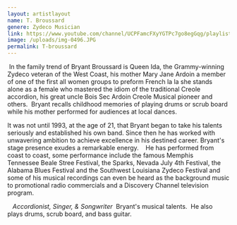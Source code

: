 ```yaml
---
layout: artistlayout
name: T. Broussard
genere: Zydeco Musician
link: https://www.youtube.com/channel/UCPFamcFXyYGTPc7go8egGqg/playlists
image: /uploads/img-0496.JPG
permalink: T-broussard
---
```

&nbsp;In the family trend of Bryant Broussard is Queen Ida, the Grammy-winning Zydeco veteran of the West Coast, his mother Mary Jane Ardoin a member of one of the first all women groups to preform French la la she stands alone as a female who mastered the idiom of the traditional Creole accordion, his great uncle Bois Sec Ardoin Creole Musical pioneer and others.&nbsp; Bryant recalls childhood memories of playing drums or scrub board while his mother performed for audiences at local dances.&nbsp;

It was not until 1993, at the age of 21, that Bryant began to take his talents seriously and established his own band. Since then he has worked with unwavering ambition to achieve excellence in his destined career. Bryant's stage presence exudes a remarkable energy.&nbsp; &nbsp; He has performed from coast to coast, some performance include the famous Memphis&nbsp; &nbsp; Tennessee Beale Stree Festival, the Sparks, Nevada July 4th Festival, the Alabama Blues Festival and the Southwest Louisiana Zydeco Festival and some of his musical recordings can even be heard as the background music to promotional radio commercials and a Discovery Channel television program. &nbsp; &nbsp; &nbsp; &nbsp; &nbsp; &nbsp; &nbsp; &nbsp; &nbsp; &nbsp; &nbsp;

&nbsp; &nbsp;*Accordionist, Singer, & Songwriter*&nbsp; Bryant's musical talents.&nbsp; He also plays drums, scrub board, and bass guitar. &nbsp; &nbsp; &nbsp; &nbsp; &nbsp; &nbsp; &nbsp; &nbsp; &nbsp; &nbsp;&nbsp;

&nbsp;

&nbsp;

&nbsp;

​

&nbsp;

​